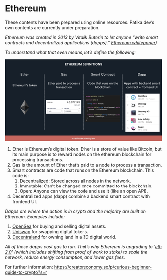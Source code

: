 # Ethereum

These contents have been prepared using online resources. Patika.dev’s own contents are currently under preparation.

_Ethereum was created in 2013 by Vitalik Buterin to let anyone “write smart contracts and decentralized applications (dapps).” [Ethereum whitepaper](https://ethereum.org/en/whitepaper/))_

_To understand what that even means, let’s define the following:_

![ethereum definitions](https://raw.githubusercontent.com/Kodluyoruz/taskforce/main/Web3/ethereum/figures/ethereum.png)

1. Ether is Ethereum’s digital token. Ether is a store of value like Bitcoin, but its main purpose is to reward nodes on the ethereum blockchain for processing transactions.
2. Gas is the amount of Ether that’s paid to a node to process a transaction. 
3. Smart contracts are code that runs on the Ethereum blockchain. This code is:
    1. Decentralized: Stored across all nodes in the network.
    2. Immutable: Can’t be changed once committed to the blockchain.
    3. Open: Anyone can view the code and use it (like an open API).
4. Decentralized apps (dapp) combine a backend smart contract with frontend UI.

_Dapps are where the action is in crypto and the majority are built on Ethereum. Examples include:_

1. [OpenSea](https://opensea.io/) for buying and selling digital assets.
2. [Uniswap](https://app.uniswap.org/#/swap?utm_source=StateOfTheDApps) for swapping digital tokens.
3. [Decentraland](https://decentraland.org/) for owning land in a 3D digital world.

_All of these dapps cost gas to run. That’s why Ethereum is upgrading to '[eth 2.0](https://ethereum.org/en/eth2/)' (which includes shifting from proof of work to stake) to scale the network, reduce energy consumption, and lower gas fees._

For further information: https://creatoreconomy.so/p/curious-beginner-guide-to-crypto?s=r
